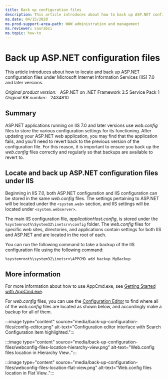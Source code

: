 ```yaml
---
title: Back up configuration files
description: This article introduces about how to back up ASP.NET configuration files under IIS 7.0 and later versions.
ms.date: 04/15/2020
ms.prod-support-area-path: WWW administration and management
ms.reviewer: saurabsi
ms.topic: how-to
---
```

# Back up ASP.NET configuration files

This article introduces about how to locate and back up ASP.NET configuration files under Microsoft Internet Information Services (IIS) 7.0 and later versions.

_Original product version:_ &nbsp; ASP.NET on .NET Framework 3.5 Service Pack 1  
_Original KB number:_ &nbsp; 2434810

## Summary

ASP.NET applications running on IIS 7.0 and later versions use *web.config* files to store the various configuration settings for its functioning. After updating your ASP.NET web application, you may find that the application fails, and you'll need to revert back to the previous version of the configuration file. For this reason, it is important to ensure you back up the *web.config* files correctly and regularly so that backups are available to revert to.

## Locate and back up ASP.NET configuration files under IIS

Beginning in IIS 7.0, both ASP.NET configuration and IIS configuration can be stored in the same *web.config* files. The settings pertaining to ASP.NET will be located under the `<system.web>` section, and IIS settings will be located under `<system.webserver>`.

The main IIS configuration file, *applicationHost.config*, is stored under the `%systemroot%\System32\inetsrv\config` folder. The *web.config* files for specific web sites, directories, and applications contain settings for both IIS and ASP.NET and are located in the root of each.

You can run the following command to take a backup of the IIS configuration file using the following command:

```console
%systemroot%\system32\inetsrv\APPCMD add backup MyBackup
```

## More information

For more information about how to use AppCmd.exe, see [Getting Started with AppCmd.exe](/iis/get-started/getting-started-with-iis/getting-started-with-appcmdexe).

For *web.config* files, you can use the [Configuration Editor](https://www.iis.net/downloads/microsoft/administration-pack) to find where all of the *web.config* files are located as shown below, and accordingly make a backup for all of them.

:::image type="content" source="media/back-up-configuration-files/config-editor.png" alt-text="Configuration editor interface with Search Configuration item highlighted.":::

:::image type="content" source="media/back-up-configuration-files/webconfig-files-location-hierarchy-view.png" alt-text="Web.config files location in Hierarchy View..":::

:::image type="content" source="media/back-up-configuration-files/webconfig-files-location-flat-view.png" alt-text="Web.config files location in Flat View..":::
